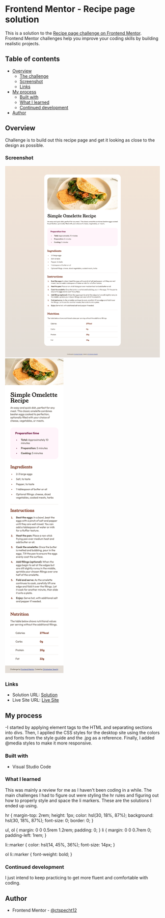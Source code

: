 # Frontend Mentor - Recipe page solution

This is a solution to the [Recipe page challenge on Frontend Mentor](https://www.frontendmentor.io/challenges/recipe-page-KiTsR8QQKm). Frontend Mentor challenges help you improve your coding skills by building realistic projects.

## Table of contents

- [Overview](#overview)
  - [The challenge](#the-challenge)
  - [Screenshot](#screenshot)
  - [Links](#links)
- [My process](#my-process)
  - [Built with](#built-with)
  - [What I learned](#what-i-learned)
  - [Continued development](#continued-development)
- [Author](#author)

## Overview

Challenge is to build out this recipe page and get it looking as close to the design as possible.

### Screenshot

![](https://github.com/ctspecht12/FM-recipe-page-Final/blob/e013c10e6121ba960a5fa3d0ba96db62e773bade/recipe-page-main-desktop-FINAL.png)
![](https://github.com/ctspecht12/FM-recipe-page-Final/blob/e013c10e6121ba960a5fa3d0ba96db62e773bade/recipe-page-main-mobile-FINAL.png.png)

### Links

- Solution URL: [Solution](https://github.com/ctspecht12/FM-recipe-page-Final)
- Live Site URL: [Live Site](https://ctspecht12.github.io/FM-recipe-page-Final/)

## My process

-I started by applying element tags to the HTML and separating sections into divs. Then, I applied the CSS styles for the desktop site using the colors and fonts from the style guide and the .jpg as a reference. Finally, I added @media styles to make it more responsive. 

### Built with

- Visual Studio Code

### What I learned

This was mainly a review for me as I haven't been coding in a while. The main challenges I had to figure out were styling the hr rules and figuring out how to properly style and space the li markers. These are the solutions I ended up using.

hr {
  margin-top: 2rem;
  height: 1px;
  color: hsl(30, 18%, 87%);
  background: hsl(30, 18%, 87%);
  font-size: 0;
  border: 0;
}

ul,
ol {
  margin: 0 0 0.5rem 1.2rem;
  padding: 0;
}
li {
  margin: 0 0 0.7rem 0;
  padding-left: 1rem;
}

li::marker {
  color: hsl(14, 45%, 36%);
  font-size: 14px;
}

ol li::marker {
  font-weight: bold;
}

### Continued development

I just intend to keep practicing to get more fluent and comfortable with coding.

## Author

- Frontend Mentor - [@ctspecht12](https://www.frontendmentor.io/profile/ctspecht12)

